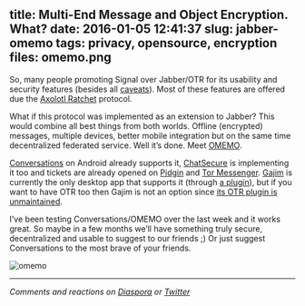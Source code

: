 title: Multi-End Message and Object Encryption. What?
date: 2016-01-05 12:41:37 
slug: jabber-omemo
tags: privacy, opensource, encryption
files: omemo.png
---

So, many people promoting Signal over Jabber/OTR for its usability and security features (besides all [caveats](https://librenet.gr/posts/497875)). Most of these features are offered due the [Axolotl Ratchet](https://github.com/trevp/axolotl/wiki) protocol.

What if this protocol was implemented as an extension to Jabber? This would combine all best things from both worlds. Offline (encrypted) messages, multiple devices, better mobile integration but on the same time decentralized federated service. Well it’s done. Meet [OMEMO](http://conversations.im/omemo/).

[Conversations](http://conversations.im/) on Android already supports it, [ChatSecure](https://chatsecure.org/blog/chatsecure-conversations-zom/) is implementing it too and tickets are already opened on [Pidgin](https://developer.pidgin.im/ticket/16801) and [Tor Messenger](https://www.mail-archive.com/tor-bugs@lists.torproject.org/msg84721.html). [Gajim](https://gajim.org/) is currently the only desktop app that supports it (through [a plugin](https://github.com/kalkin/gajim-omemo/)), but if you want to have OTR too then Gajim is not an option since [its OTR plugin is unmaintained](https://github.com/python-otr/gajim-otr).

I’ve been testing Conversations/OMEMO over the last week and it works great. So maybe in a few months we’ll have something truly secure, decentralized and usable to suggest to our friends ;) Or just suggest Conversations to the most brave of your friends.

![omemo](omemo.png)

<hr>

*Comments and reactions on [Diaspora](https://librenet.gr/posts/541037) or [Twitter](https://twitter.com/comzeradd/status/684297833453907968)*
